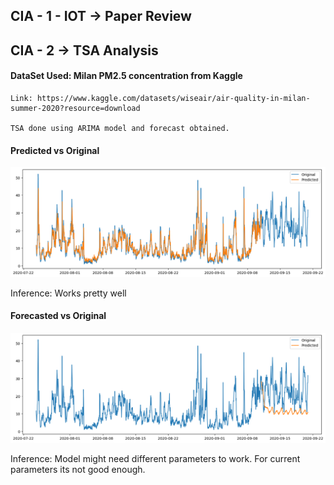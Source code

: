 ## CIA - 1 - IOT -> Paper Review

## CIA - 2 -> TSA Analysis

#### DataSet Used: Milan PM2.5 concentration from Kaggle
    Link: https://www.kaggle.com/datasets/wiseair/air-quality-in-milan-summer-2020?resource=download

    TSA done using ARIMA model and forecast obtained.

#### Predicted vs Original
![](predict.png)

Inference: Works pretty well

#### Forecasted vs Original
![](forecast.png)

Inference: Model might need different parameters to work. For current parameters its not good enough.